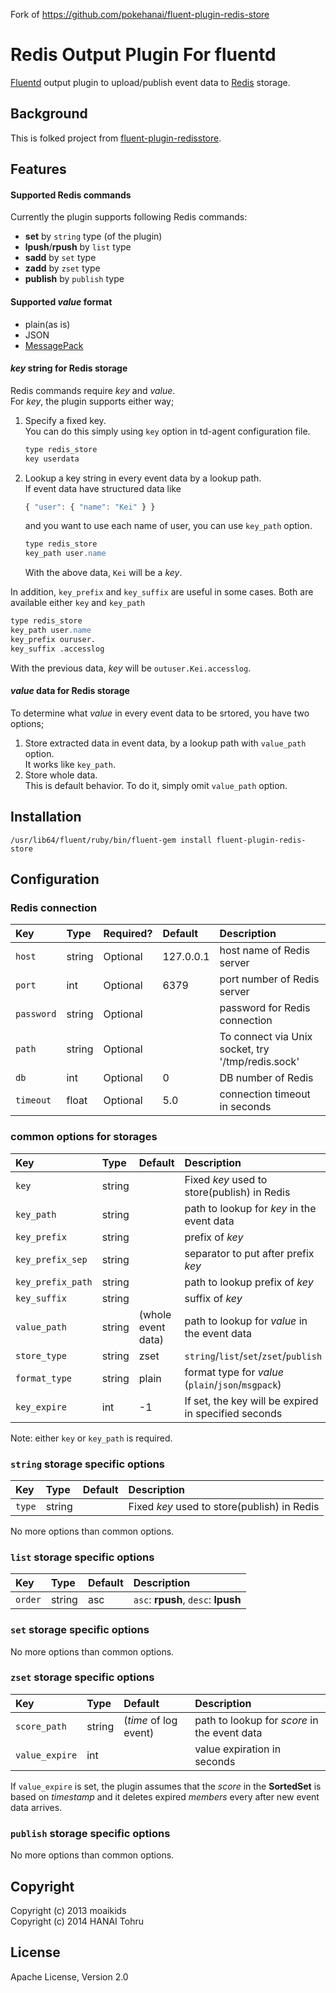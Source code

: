 Fork of https://github.com/pokehanai/fluent-plugin-redis-store

Redis Output Plugin For fluentd
===============================
[Fluentd][] output plugin to upload/publish event data to [Redis][] storage.

[Fluentd]: http://fluentd.org/
[Redis]: http://redis.io/

Background
----------

This is folked project from [fluent-plugin-redisstore][].

[fluent-plugin-redisstore]: https://github.com/moaikids/fluent-plugin-redisstore

Features
--------

#### Supported Redis commands

Currently the plugin supports following Redis commands:

- **set** by `string` type (of the plugin)
- **lpush**/**rpush** by `list` type
- **sadd** by `set` type
- **zadd** by `zset` type
- **publish** by `publish` type

#### Supported _value_ format

- plain(as is)
- JSON
- [MessagePack](http://msgpack.org/)

#### _key_ string for Redis storage

Redis commands require _key_ and _value_.  
For _key_, the plugin supports either way;

1. Specify a fixed key.  
   You can do this simply using `key` option in td-agent configuration file.

   ```apache
   type redis_store
   key userdata
   ```
   
2. Lookup a key string in every event data by a lookup path.  
   If event data have structured data like

   ```javascript
   { "user": { "name": "Kei" } }
   ```

   and you want to use each name of user, you can use `key_path` option.

   ```apache
   type redis_store
   key_path user.name
   ```

   With the above data, `Kei` will be a _key_.

In addition, `key_prefix` and `key_suffix` are useful in some cases. Both are available either `key` and `key_path`

   ```apache
   type redis_store
   key_path user.name
   key_prefix ouruser.
   key_suffix .accesslog
   ```

With the previous data, _key_ will be `outuser.Kei.accesslog`.

#### _value_ data for Redis storage

To determine what _value_ in every event data to be srtored, you have two options;

1. Store extracted data in event data, by a lookup path with `value_path` option.  
   It works like `key_path`.
2. Store whole data.  
   This is default behavior. To do it, simply omit `value_path` option.

Installation
------------

    /usr/lib64/fluent/ruby/bin/fluent-gem install fluent-plugin-redis-store

Configuration
-------------

### Redis connection

| Key        | Type   | Required?   |                  Default | Description                                       |
| :----      | :----- | :---------- | :----------------------- | :------------                                     |
| `host`      | string | Optional    | 127.0.0.1               | host name of Redis server                               |
| `port`     | int    | Optional    |                     6379 | port number of Redis server                       |
| `password` | string | Optional    |                          | password for Redis connection                     |
| `path`     | string | Optional    |                          | To connect via Unix socket, try '/tmp/redis.sock' |
| `db`       | int    | Optional    |                        0 | DB number of Redis                                |
| `timeout`  | float  | Optional    |                      5.0 | connection timeout in seconds                     |

### common options for storages

| Key			 | Type   | Default                  | Description                                          |
| :----           	 | :----- | :----------------------- | :------------                                        |
| `key`           	 | string |                          | Fixed _key_ used to store(publish) in Redis          |
| `key_path`      	 | string |                          | path to lookup for _key_ in the event data           |
| `key_prefix`	  	 | string |                          | prefix of _key_                                      |
| `key_prefix_sep`	 | string |                          | separator to put after prefix _key_                                      |
| `key_prefix_path`  	 | string |                          | path to lookup prefix of _key_                                      |
| `key_suffix`  	 | string |                          | suffix of _key_                                      |
| `value_path`  	 | string | (whole event data)       | path to lookup for _value_ in the event data         |
| `store_type`  	 | string | zset                     | `string`/`list`/`set`/`zset`/`publish`               |
| `format_type` 	 | string | plain                    | format type for _value_ (`plain`/`json`/`msgpack`)   |
| `key_expire`  	 | int    | -1                       | If set, the key will be expired in specified seconds |

Note: either `key` or `key_path` is required.

### `string` storage specific options

| Key    | Type   | Default                  | Description                                 |
| :----  | :----- | :----------------------- | :------------                               |
| `type` | string |                          | Fixed _key_ used to store(publish) in Redis |
No more options than common options.

### `list` storage specific options

| Key     | Type   | Default                  | Description                         |
| :----   | :----- | :----------------------- | :------------                       |
| `order` | string | asc                      | `asc`: **rpush**, `desc`: **lpush** |

### `set` storage specific options

No more options than common options.

### `zset` storage specific options

| Key            | Type   | Default                  | Description                                  |
| :----          | :----- | :----------------------- | :------------                                |
| `score_path`   | string | (_time_ of log event)    | path to lookup for _score_ in the event data |
| `value_expire` | int    |                          | value expiration in seconds                  |

If `value_expire` is set, the plugin assumes that the _score_ in the **SortedSet** is
based on *timestamp* and it deletes expired _members_ every after new event data arrives.

### `publish` storage specific options

No more options than common options.


Copyright
---------

Copyright (c) 2013 moaikids  
Copyright (c) 2014 HANAI Tohru  

License
-------
Apache License, Version 2.0
